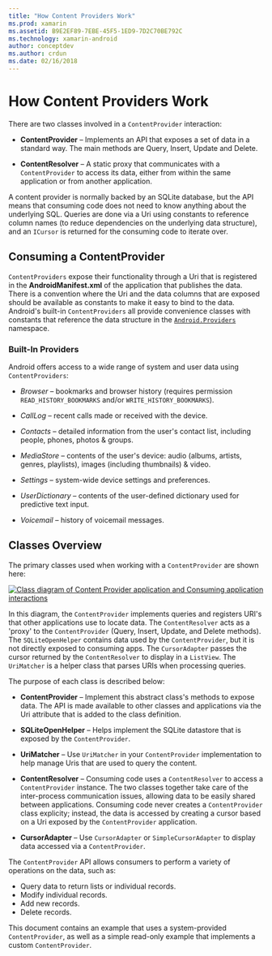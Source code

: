 ```yaml
---
title: "How Content Providers Work"
ms.prod: xamarin
ms.assetid: B9E2EF89-7EBE-45F5-1ED9-7D2C70BE792C
ms.technology: xamarin-android
author: conceptdev
ms.author: crdun
ms.date: 02/16/2018
---
```


# How Content Providers Work

There are two classes involved in a `ContentProvider` interaction:

- **ContentProvider** &ndash; Implements an API that exposes a set of data
  in a standard way. The main methods are Query, Insert, Update and
  Delete.

- **ContentResolver** &ndash; A static proxy that communicates with a
  `ContentProvider` to access its data, either from within the same
  application or from another application.

A content provider is normally backed by an SQLite database, but the
API means that consuming code does not need to know anything about the
underlying SQL. Queries are done via a Uri using constants to reference
column names (to reduce dependencies on the underlying data structure),
and an `ICursor` is returned for the consuming code to iterate over.


## Consuming a ContentProvider

`ContentProviders` expose their functionality through a Uri that is
registered in the **AndroidManifest.xml** of the application that
publishes the data. There is a convention where the Uri and the data
columns that are exposed should be available as constants to make it
easy to bind to the data. Android's built-in `ContentProviders` all
provide convenience classes with constants that reference the data
structure in the
[`Android.Providers`](https://developer.xamarin.com/api/namespace/Android.Provider/) namespace.



### Built-In Providers

Android offers access to a wide range of system and user data using `ContentProviders`:

- *Browser* &ndash; bookmarks and browser history (requires permission
  `READ_HISTORY_BOOKMARKS` and/or `WRITE_HISTORY_BOOKMARKS`).

- *CallLog* &ndash; recent calls made or received with the device.

- *Contacts* &ndash; detailed information from the user's contact list,
  including people, phones, photos & groups.

- *MediaStore* &ndash; contents of the user's device: audio (albums,
  artists, genres, playlists), images (including thumbnails) & video.

- *Settings* &ndash; system-wide device settings and preferences.

- *UserDictionary* &ndash; contents of the user-defined dictionary used for
  predictive text input.

- *Voicemail* &ndash; history of voicemail messages.



## Classes Overview

The primary classes used when working with a `ContentProvider` are
shown here:

[![Class diagram of Content Provider application and Consuming application interactions](how-it-works-images/classdiagram1.png)](how-it-works-images/classdiagram1.png#lightbox)

In this diagram, the `ContentProvider` implements queries and registers
URI's that other applications use to locate data. The `ContentResolver`
acts as a 'proxy' to the `ContentProvider` (Query, Insert, Update, and
Delete methods). The `SQLiteOpenHelper` contains data used by the
`ContentProvider`, but it is not directly exposed to consuming apps.
The `CursorAdapter` passes the cursor returned by the `ContentResolver`
to display in a `ListView`. The `UriMatcher` is a helper class that
parses URIs when processing queries.

The purpose of each class is described below:

- **ContentProvider** &ndash; Implement this abstract class's methods to
  expose data. The API is made available to other classes and
  applications via the Uri attribute that is added to the class
  definition.

- **SQLiteOpenHelper** &ndash; Helps implement the SQLite datastore that is
  exposed by the `ContentProvider`.

- **UriMatcher** &ndash; Use `UriMatcher` in your `ContentProvider`
  implementation to help manage Uris that are used to query the
  content.

- **ContentResolver** &ndash; Consuming code uses a `ContentResolver` to
  access a `ContentProvider` instance. The two classes together take
  care of the inter-process communication issues, allowing data to be
  easily shared between applications. Consuming code never creates a
  `ContentProvider` class explicity; instead, the data is accessed by
  creating a cursor based on a Uri exposed by the `ContentProvider`
  application.

- **CursorAdapter** &ndash; Use `CursorAdapter` or `SimpleCursorAdapter` to
  display data accessed via a `ContentProvider`.

The `ContentProvider` API allows consumers to perform a variety of
operations on the data, such as:

- Query data to return lists or individual records.
- Modify individual records.
- Add new records.
- Delete records.

This document contains an example that uses a system-provided
`ContentProvider`, as well as a simple read-only example that
implements a custom `ContentProvider`.

